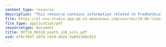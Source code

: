 ```yaml
---
content_type: resource
description: "This resource contains information related to Fredholm\u2019s alternative."
file: https://ol-ocw-studio-app-qa.s3.amazonaws.com/courses/18-06-linear-algebra-spring-2010/ef8cf047287bc629eb243a691340c823_MIT18_06S10_pset5_s10_soln.pdf
file_type: application/pdf
resourcetype: Document
title: MIT18_06S10_pset5_s10_soln.pdf
uid: ef8cf047-287b-c629-eb24-3a691340c823
---
```

